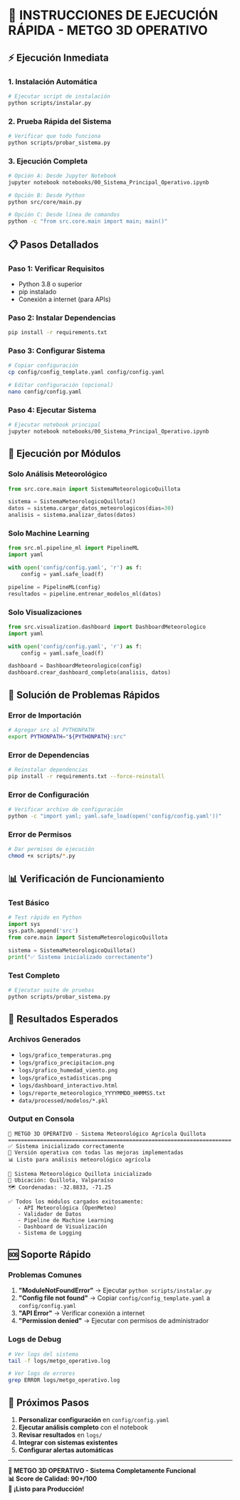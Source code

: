 # 🚀 INSTRUCCIONES DE EJECUCIÓN RÁPIDA - METGO 3D OPERATIVO

## ⚡ Ejecución Inmediata

### 1. **Instalación Automática**
```bash
# Ejecutar script de instalación
python scripts/instalar.py
```

### 2. **Prueba Rápida del Sistema**
```bash
# Verificar que todo funciona
python scripts/probar_sistema.py
```

### 3. **Ejecución Completa**
```bash
# Opción A: Desde Jupyter Notebook
jupyter notebook notebooks/00_Sistema_Principal_Operativo.ipynb

# Opción B: Desde Python
python src/core/main.py

# Opción C: Desde línea de comandos
python -c "from src.core.main import main; main()"
```

## 📋 Pasos Detallados

### **Paso 1: Verificar Requisitos**
- Python 3.8 o superior
- pip instalado
- Conexión a internet (para APIs)

### **Paso 2: Instalar Dependencias**
```bash
pip install -r requirements.txt
```

### **Paso 3: Configurar Sistema**
```bash
# Copiar configuración
cp config/config_template.yaml config/config.yaml

# Editar configuración (opcional)
nano config/config.yaml
```

### **Paso 4: Ejecutar Sistema**
```bash
# Ejecutar notebook principal
jupyter notebook notebooks/00_Sistema_Principal_Operativo.ipynb
```

## 🎯 Ejecución por Módulos

### **Solo Análisis Meteorológico**
```python
from src.core.main import SistemaMeteorologicoQuillota

sistema = SistemaMeteorologicoQuillota()
datos = sistema.cargar_datos_meteorologicos(dias=30)
analisis = sistema.analizar_datos(datos)
```

### **Solo Machine Learning**
```python
from src.ml.pipeline_ml import PipelineML
import yaml

with open('config/config.yaml', 'r') as f:
    config = yaml.safe_load(f)

pipeline = PipelineML(config)
resultados = pipeline.entrenar_modelos_ml(datos)
```

### **Solo Visualizaciones**
```python
from src.visualization.dashboard import DashboardMeteorologico
import yaml

with open('config/config.yaml', 'r') as f:
    config = yaml.safe_load(f)

dashboard = DashboardMeteorologico(config)
dashboard.crear_dashboard_completo(analisis, datos)
```

## 🔧 Solución de Problemas Rápidos

### **Error de Importación**
```bash
# Agregar src al PYTHONPATH
export PYTHONPATH="${PYTHONPATH}:src"
```

### **Error de Dependencias**
```bash
# Reinstalar dependencias
pip install -r requirements.txt --force-reinstall
```

### **Error de Configuración**
```bash
# Verificar archivo de configuración
python -c "import yaml; yaml.safe_load(open('config/config.yaml'))"
```

### **Error de Permisos**
```bash
# Dar permisos de ejecución
chmod +x scripts/*.py
```

## 📊 Verificación de Funcionamiento

### **Test Básico**
```python
# Test rápido en Python
import sys
sys.path.append('src')
from core.main import SistemaMeteorologicoQuillota

sistema = SistemaMeteorologicoQuillota()
print("✅ Sistema inicializado correctamente")
```

### **Test Completo**
```bash
# Ejecutar suite de pruebas
python scripts/probar_sistema.py
```

## 🎉 Resultados Esperados

### **Archivos Generados**
- `logs/grafico_temperaturas.png`
- `logs/grafico_precipitacion.png`
- `logs/grafico_humedad_viento.png`
- `logs/grafico_estadisticas.png`
- `logs/dashboard_interactivo.html`
- `logs/reporte_meteorologico_YYYYMMDD_HHMMSS.txt`
- `data/processed/modelos/*.pkl`

### **Output en Consola**
```
🌾 METGO 3D OPERATIVO - Sistema Meteorológico Agrícola Quillota
======================================================================
✅ Sistema inicializado correctamente
🔧 Versión operativa con todas las mejoras implementadas
📊 Listo para análisis meteorológico agrícola

🚀 Sistema Meteorológico Quillota inicializado
📍 Ubicación: Quillota, Valparaíso
🗺️ Coordenadas: -32.8833, -71.25

✅ Todos los módulos cargados exitosamente:
   - API Meteorológica (OpenMeteo)
   - Validador de Datos
   - Pipeline de Machine Learning
   - Dashboard de Visualización
   - Sistema de Logging
```

## 🆘 Soporte Rápido

### **Problemas Comunes**
1. **"ModuleNotFoundError"** → Ejecutar `python scripts/instalar.py`
2. **"Config file not found"** → Copiar `config/config_template.yaml` a `config/config.yaml`
3. **"API Error"** → Verificar conexión a internet
4. **"Permission denied"** → Ejecutar con permisos de administrador

### **Logs de Debug**
```bash
# Ver logs del sistema
tail -f logs/metgo_operativo.log

# Ver logs de errores
grep ERROR logs/metgo_operativo.log
```

## 🎯 Próximos Pasos

1. **Personalizar configuración** en `config/config.yaml`
2. **Ejecutar análisis completo** con el notebook
3. **Revisar resultados** en `logs/`
4. **Integrar con sistemas existentes**
5. **Configurar alertas automáticas**

---

**🌾 METGO 3D OPERATIVO - Sistema Completamente Funcional**  
**📊 Score de Calidad: 90+/100**  
**🚀 ¡Listo para Producción!**
